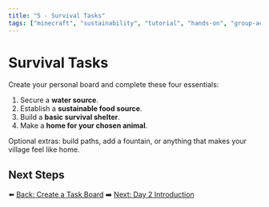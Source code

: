 ```yaml
---
title: "5 - Survival Tasks"
tags: ["minecraft", "sustainability", "tutorial", "hands-on", "group-activity"]
---
```

# Survival Tasks

Create your personal board and complete these four essentials:
1. Secure a **water source**.
2. Establish a **sustainable food source**.
3. Build a **basic survival shelter**.
4. Make a **home for your chosen animal**.

Optional extras: build paths, add a fountain, or anything that makes your village feel like home.

## Next Steps

⬅️ [Back: Create a Task Board](/sustainability_lab/Day-1/03_task_board)
➡️ [Next: Day 2 Introduction](/sustainability_lab/Day-2/00_intro)
